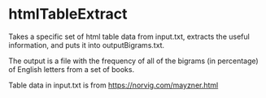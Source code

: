 # htmlTableExtract
Takes a specific set of html table data from input.txt, extracts the useful information, and puts it into outputBigrams.txt.

The output is a file with the frequency of all of the bigrams (in percentage) of English letters from a set of books. 

Table data in input.txt is from https://norvig.com/mayzner.html
